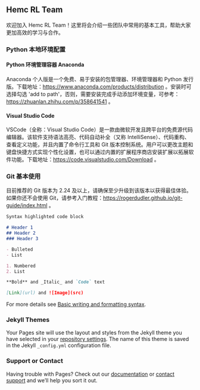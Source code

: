 ## Hemc RL Team

欢迎加入 Hemc RL Team！这里将会介绍一些团队中常用的基本工具，帮助大家更加高效的学习与合作。



### Python 本地环境配置

#### Python 环境管理容器 Anaconda

Anaconda 个人版是一个免费、易于安装的包管理器、环境管理器和 Python 发行版。下载地址：https://www.anaconda.com/products/distribution 。安装时可选择勾选 'add to path'，否则，需要安装完成手动添加环境变量，可参考：https://zhuanlan.zhihu.com/p/358641541 。

#### Visual Studio Code

VSCode（全称：Visual Studio Code）是一款由微软开发且跨平台的免费源代码编辑器。该软件支持语法高亮、代码自动补全（又称 IntelliSense）、代码重构、查看定义功能，并且内置了命令行工具和 Git 版本控制系统。用户可以更改主题和键盘快捷方式实现个性化设置，也可以通过内置的扩展程序商店安装扩展以拓展软件功能。下载地址：https://code.visualstudio.com/Download 。

### Git 基本使用

目前推荐的 Git 版本为 2.24 及以上，请确保至少升级到该版本以获得最佳体验。
如果你还不会使用 Git，请参考入门教程：https://rogerdudler.github.io/git-guide/index.html 。

```markdown
Syntax highlighted code block

# Header 1
## Header 2
### Header 3

- Bulleted
- List

1. Numbered
2. List

**Bold** and _Italic_ and `Code` text

[Link](url) and ![Image](src)
```

For more details see [Basic writing and formatting syntax](https://docs.github.com/en/github/writing-on-github/getting-started-with-writing-and-formatting-on-github/basic-writing-and-formatting-syntax).

### Jekyll Themes

Your Pages site will use the layout and styles from the Jekyll theme you have selected in your [repository settings](https://github.com/hemc-rlteam/start/settings/pages). The name of this theme is saved in the Jekyll `_config.yml` configuration file.

### Support or Contact

Having trouble with Pages? Check out our [documentation](https://docs.github.com/categories/github-pages-basics/) or [contact support](https://support.github.com/contact) and we’ll help you sort it out.
